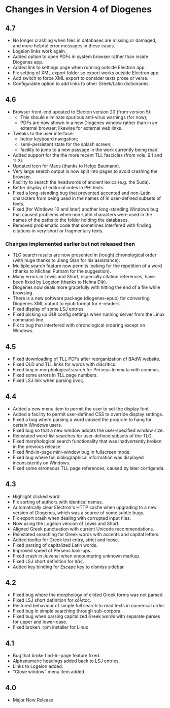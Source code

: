 # Changes in Version 4 of Diogenes

## 4.7
- No longer crashing when files in databases are missing or damaged, and more helpful error messages in these cases.
- Logeion links work again.
- Added option to open PDFs in system browser rather than inside Diogenes app.
- Added link to settings page when running outside Electron app.
- Fix setting of XML export folder so export works outside Electron app.
- Add switch to force XML export to consider texts prose or verse.
- Configurable option to add links to other Greek/Latin dictionaries.

## 4.6

* Browser front-end updated to Electon version 20 (from version 5):
    * This should eliminate spurious anti-virus warnings (for now);
    * PDFs are now shown in a new Diogenes window rather than in an
      external browser; likewise for external web links.
* Tweaks to the user interface:
    * better keyboard navigation;
    * semi-persistent state for the splash screen;
    * facility to jump to a new passage in the work currently being read.
* Added support for the the more recent TLL fascicles (from vols. 9.1 and 11.2).
* Updated icon for Macs (thanks to Helge Baumann).
* Very large search output is now split into pages to avoid crashing the browser.
* Facility to search the headwords of ancient lexica (e.g. the Suda).
* Better display of editorial notes in PHI texts.
* Fixed a long-standing bug that prevented accented and non-Latin
  characters from being used in the names of in user-defined subsets of
  texts.
* Fixed (for Windows 10 and later) another long-standing Windows bug
  that caused problems when non-Latin characters were used in the names
  of the paths to the folder holding the databases.
* Removed problematic code that sometimes interfered with finding
  citations in very short or fragmentary texts.

### Changes implemented earlier but not released then
* TLG search results are now presented in (rough) chronological order
  (with huge thanks to Jiang Qian for his assistance).
* Multiple search feature now permits looking for the repetition of
  a word (thanks to Michael Putnam for the suggestion).
* Many errors in Lewis and Short, especially citation references, have
  been fixed by Logeion (thanks to Helma Dik).
* Diogenes now deals more gracefully with hitting the end of a file
  while browsing.
* There is a new software package (diogenes-epub) for converting Diogenes XML
  output to epub format for e-readers.
* Fixed display of some LSJ entries.
* Fixed picking up GUI config settings when running server from the Linux command-line.
* Fix to bug that interfered with chronological ordering except on Windows.

## 4.5

* Fixed downloading of TLL PDFs after reorganization of BAdW website.
* Fixed OLD and TLL links for words with diacritics.
* Fixed bug in morphological search for Perseus lemmata with commas.
* Fixed some errors in TLL page numbers.
* Fixed LSJ link when parsing ὄνος.

## 4.4

* Added a new menu item to permit the user to set the display font.
* Added a facility to permit user-defined CSS to override display settings.
* Fixed a bug where parsing a word caused the program to hang for certain
  Windows users.
* Fixed bug so that a new window adopts the user-specified window size.
* Reinstated word-list searches for user-defined subsets of the TLG.
* Fixed morphological search functionality that was inadvertently broken in the
  previous release.
* Fixed find-in-page mini-window bug in fullscreen mode.
* Fixed bug where full bibliographical information was displayed inconsistently
  on Windows.
* Fixed some erroneous TLL page references, caused by later corrigenda.

## 4.3

* Highlight clicked word.
* Fix sorting of authors with identical names.
* Automatically clear Electron's HTTP cache when upgrading to a new version of
  Diogenes, which was a source of some subtle bugs.
* Fix export crash when dealing with corrupted input files.
* Now using the Logeion version of Lewis and Short.
* Aligned Greek punctuation with current Unicode recommendations.
* Reinstated searching for Greek words with accents and capital letters.
* Added tooltip for Greek text entry, strict and loose.
* Fixed parsing of capitalized Latin words.
* Improved speed of Perseus look-ups.
* Fixed crash in Juvenal when encountering unknown markup.
* Fixed LSJ short definition for πᾶς.
* Added key binding for Escape key to dismiss sidebar.

## 4.2

* Fixed bug where the morphology of elided Greek forms was not parsed.
* Fixed LSJ short definition for κόλπος.
* Restored behaviour of simple full search to read texts in numerical order.
* Fixed bug in simple searching through sub-corpora.
* Fixed bug when parsing capitalized Greek words with separate parses for upper
  and lower-case.
* Fixed broken .rpm installer for Linux

## 4.1

* Bug that broke find-in-page feature fixed.
* Alphanumeric headings added back to LSJ entries.
* Links to Logeion added.
* "Close window" menu item added.

## 4.0

* Major New Release
